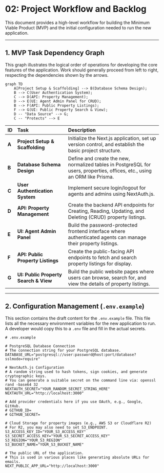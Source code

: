 # 02: Project Workflow and Backlog

This document provides a high-level workflow for building the Minimum Viable Product (MVP) and the initial configuration needed to run the new application.

---

## 1. MVP Task Dependency Graph

This graph illustrates the logical order of operations for developing the core features of the application. Work should generally proceed from left to right, respecting the dependencies shown by the arrows.

```mermaid
graph TD
    A[Project Setup & Scaffolding] --> B(Database Schema Design);
    B --> C(User Authentication System);
    C --> D(API: Property Management);
    D --> E(UI: Agent Admin Panel for CRUD);
    B --> F(API: Public Property Listings);
    F --> G(UI: Public Property Search & View);
    D -- "Data Source" --> G;
    C -- "Protects" --> E
```

| ID | Task | Description |
| :--- | :--- | :--- |
| **A** | **Project Setup & Scaffolding** | Initialize the Next.js application, set up version control, and establish the basic project structure. |
| **B** | **Database Schema Design** | Define and create the new, normalized tables in PostgreSQL for users, properties, offices, etc., using an ORM like Prisma. |
| **C** | **User Authentication System** | Implement secure login/logout for agents and admins using NextAuth.js. |
| **D** | **API: Property Management** | Create the backend API endpoints for Creating, Reading, Updating, and Deleting (CRUD) property listings. |
| **E** | **UI: Agent Admin Panel** | Build the password-protected frontend interface where authenticated agents can manage their property listings. |
| **F** | **API: Public Property Listings** | Create the public-facing API endpoints to fetch and search property listings for display. |
| **G** | **UI: Public Property Search & View** | Build the public website pages where users can browse, search for, and view the details of property listings. |

---

## 2. Configuration Management (`.env.example`)

This section contains the draft content for the `.env.example` file. This file lists all the necessary environment variables for the new application to run. A developer would copy this to a `.env` file and fill in the actual secrets.

```
# .env.example

# PostgreSQL Database Connection
# The connection string for your PostgreSQL database.
DATABASE_URL="postgresql://user:password@host:port/database?sslmode=require"

# NextAuth.js Configuration
# A random string used to hash tokens, sign cookies, and generate cryptographic keys.
# You can generate a suitable secret on the command line via: openssl rand -base64 32
NEXTAUTH_SECRET="YOUR_RANDOM_SECRET_STRING_HERE"
NEXTAUTH_URL="http://localhost:3000"

# Add provider credentials here if you use OAuth, e.g., Google, GitHub.
# GITHUB_ID=
# GITHUB_SECRET=

# Cloud Storage for property images (e.g., AWS S3 or Cloudflare R2)
# For R2, you may also need to set S3_ENDPOINT.
S3_ACCESS_KEY_ID="YOUR_S3_ACCESS_KEY"
S3_SECRET_ACCESS_KEY="YOUR_S3_SECRET_ACCESS_KEY"
S3_REGION="YOUR_S3_REGION"
S3_BUCKET_NAME="YOUR_S3_BUCKET_NAME"

# The public URL of the application.
# This is used in various places like generating absolute URLs for emails.
NEXT_PUBLIC_APP_URL="http://localhost:3000"
```
